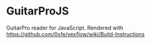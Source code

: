 # GuitarProJS
GuitarPro reader for JavaScript.
Rendered with https://github.com/0xfe/vexflow/wiki/Build-Instructions
